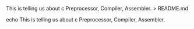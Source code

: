 This is telling us about c  Preprocessor,  Compiler, Assembler. > README.md

echo This is telling us about c Preprocessor, Compiler, Assembler.
